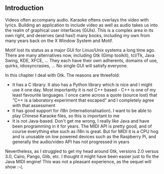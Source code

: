 
##  Introduction 


Videos often accompany audio. Karaoke oftens overlays the video
with lyrics. Building an application to include video as well
as audio takes us into the realm of graphical user interfaces
(GUIs). This is a complex area in its own right, and deserves
(and has!) many books, including my own from many years back on
the X Window System and Motif.


Motif lost its status as a major GUI for Linux/Unix systems
a long time ago. There are many alternatives now, including
Gtk (Gimp toolkit), tcl/Tk, Java Swing, KDE, XFCE, ...
They each have their own adherents, domains of use, quirks,
idiosyncrasies, ... No single GUI will satisfy everyone.


In this chapter I deal with Gtk. The reasons are threefold:

+ It has a C library. It also has a Python library which
is nice and I might use it one day. Most importantly it
is _not_ C++ based - C++ is one of my least
favourite languages. I once came across a quote (source
lost) that "C++ is a laboratory experiment that escaped"
and I completely agree with that assessment
+ It has good support for i18n (internationalisation).
I want to be able to play Chinese Karaoke files, so this
is important to me
+ It is not Java-based. Don't get me wrong, I really like Java
and have been programming in it for years.
The MIDI API is pretty good, and of course everything
else such as i18n is great. But for MIDI it is a CPU
hog and is unusable on low powered devices such as the
Raspberry Pi, and generally the audio/video API has not
progressed in years

Nevertheless, as I struggled to get my head around Gtk,
versions 2.0 versus 3.0, Cairo, Pango, Glib, etc.
I thought it might have been easier just to fix the Java
MIDI engine! This was not a pleasant experience,
as the sequel will show :-(.
